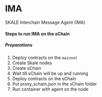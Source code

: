 # IMA
SKALE Interchain Message Agent (IMA)


#### Steps to run IMA on the sChain


##### Preparations

1) Deploy contracts on the `mainnet`
2) Create Skale nodes
3) Create sChain
4) Wait till sChain will be up and running
5) Deploy contracts on the sChain
6) Put proxy_schain.json in the sChain folder
7) Run container with agent on the node
